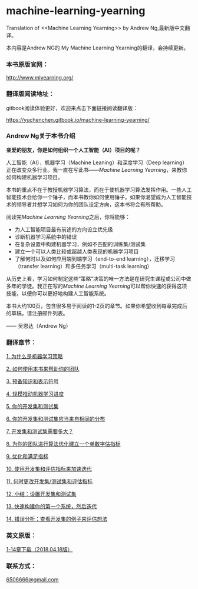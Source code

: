 # machine-learning-yearning
Translation of &lt;&lt;Machine Learning Yearning&gt;&gt; by Andrew Ng,最新版中文翻译。

本内容是Andrew NG的 My Machine Learning Yearning的翻译，会持续更新。

### 本书原版官网：

http://www.mlyearning.org/


### 翻译版阅读地址：

gitbook阅读体验更好，欢迎来点击下面链接阅读翻译版：

https://yuchenchen.gitbook.io/machine-learning-yearning/

### Andrew Ng关于本书介绍

**亲爱的朋友，你是如何组织一个人工智能（AI）项目的呢？**

人工智能（AI），机器学习（Machine Leaning）和深度学习（Deep learning）正在改变众多行业。我一直在写此书——*Machine Learning Yearning*，来教你如何构建机器学习项目。

本书的重点不在于教授机器学习算法，而在于使机器学习算法发挥作用。一些人工智能技术会给你一个锤子，而本书教你如何使用锤子。如果你渴望成为人工智能技术的领导者并想学习如何为你的团队设定方向，这本书将会有所帮助。

阅读完*Machine Learning Yearning*之后，你将能够：

- 为人工智能项目最有前途的方向设立优先级
- 诊断机器学习系统中的错误
- 在复杂设置中构建机器学习，例如不匹配的训练集/测试集
- 建立一个可以人类比较或超越人类表现的机器学习项目
- 了解何时以及如何应用端到端学习（end-to-end learning），迁移学习（transfer learning）和多任务学习（multi-task learning）

从历史上看，学习如何制定这些“策略”决策的唯一方法是在研究生课程或公司中做多年的学徒。我正在写的*Machine Learning Yearning*可以帮你快速的获得这项技能，以便你可以更好地构建人工智能系统。

本书大约100页，包含很多易于阅读的1-2页的章节。如果你希望收到每章完成后的草稿，请注册邮件列表。

—— 吴恩达（Andrew Ng）



### 翻译章节：

[1. 为什么是机器学习策略](chapter1.md)

[2. 如何使用本书来帮助你的团队](chapter2.md)

[3. 预备知识和表示符号](chapter3.md)

[4. 规模推动机器学习进度](chapter4.md)

[5. 你的开发集和测试集](chapter5.md)

[6. 你的开发集和测试集应当来自相同的分布](chapter6.md)

[7. 开发集和测试集需要多大？](chapter7.md)

[8. 为你的团队进行算法优化建立一个单数字估指标](chapter8.md)

[9. 优化和满足指标](chapter9.md)

[10. 使用开发集和评估指标来加速迭代](chapter10.md)

[11. 何时更改开发集/测试集和评估指标](chapter11.md)

[12. 小结：设置开发集和测试集](chapter12.md)

[13. 快速构建你的第一个系统，然后迭代](chapter13.md)

[14. 错误分析：查看开发集的例子来评估想法](chapter14.md)

### 英文原版：

[1-14章下载（2018.04.18版）](https://github.com/yucc2018/machine-learning-yearning/blob/master/Draft%20of%20Machine%20Learning%20Yearning/Ng_MLY01.pdf)

### 联系方式：

6506666@gmail.com






